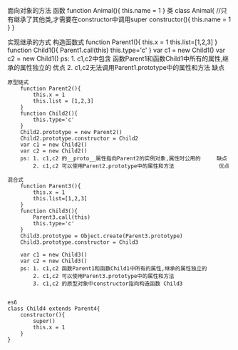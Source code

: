 面向对象的方法
    函数
    function Animal(){
        this.name = 1
    }
    类
    class Animal{  //只有继承了其他类,才需要在constructor中调用super
        constructor(){
            this.name = 1
        }
    }

实现继承的方式
    构造函数式 
        function Parent1(){
            this.x = 1
            this.list=[1,2,3]
        }
        function Child1(){
            Parent1.call(this)
            this.type='c'
        }
        var c1 = new Child1()
        var c2 = new Child1()
        ps: 1. c1,c2中包含 函数Parent1和函数Child1中所有的属性,继承的属性独立的  优点
            2. c1,c2无法调用Parent1.prototype中的属性和方法                    缺点

    原型链式
        function Parent2(){
            this.x = 1
            this.list = [1,2,3]
        }
        function Child2(){
            this.type='c'
        }
        Child2.prototype = new Parent2()
        Child2.prototype.constructor = Child2
        var c1 = new Child2()
        var c2 = new Child2()
        ps: 1. c1,c2 的__proto__属性指向Parent2的实例对象,属性时公用的     缺点     
            2. c1,c2 可以使用Parent2.prototype中的属性和方法              优点

    混合式
        function Parent3(){
            this.x = 1
            this.list=[1,2,3]
        }
        function Child3(){
            Parent3.call(this)
            this.type='c'
        }
        Child3.prototype = Object.create(Parent3.prototype)
        Child3.prototype.constructor = Child3

        var c1 = new Child3()
        var c2 = new Child3()
        ps: 1. c1,c2 函数Parent1和函数Child1中所有的属性,继承的属性独立的
            2. c1,c2 可以使用Parent3.prototype中的属性和方法
            3. c1,c2 的原型对象中constructor指向构造函数 Child3

        
    es6
    class Child4 extends Parent4{
        constructor(){
            super()
            this.x = 1
        }
    }